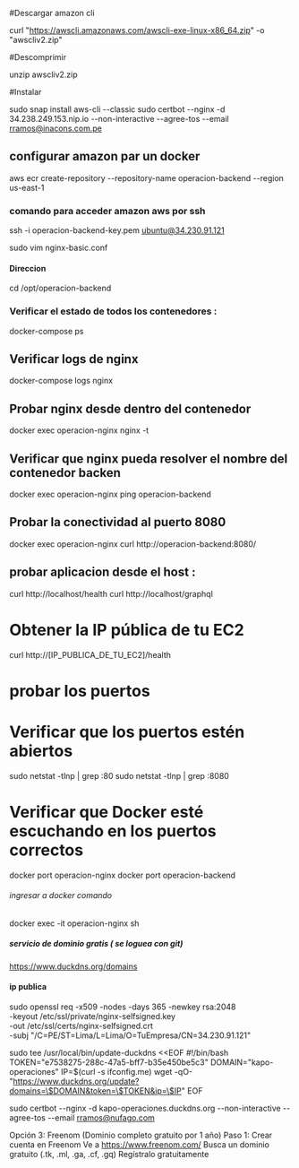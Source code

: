 #Descargar amazon cli  

curl "https://awscli.amazonaws.com/awscli-exe-linux-x86_64.zip" -o "awscliv2.zip"

#Descomprimir 

unzip awscliv2.zip

#Instalar

sudo snap install aws-cli --classic
sudo certbot --nginx -d 34.238.249.153.nip.io --non-interactive --agree-tos --email rramos@inacons.com.pe

## configurar amazon par un docker 

aws ecr create-repository --repository-name operacion-backend --region us-east-1 

### comando para acceder amazon aws por ssh #####


ssh -i operacion-backend-key.pem ubuntu@34.230.91.121


sudo vim nginx-basic.conf

#### Direccion 

cd /opt/operacion-backend

### Verificar el estado de todos los contenedores :

docker-compose ps 

##  Verificar logs de nginx 

docker-compose logs nginx 

## Probar nginx desde dentro del contenedor 

docker exec operacion-nginx nginx -t

## Verificar que nginx pueda resolver el nombre del contenedor backen

docker exec operacion-nginx ping operacion-backend

## Probar la conectividad al puerto 8080

docker exec operacion-nginx curl http://operacion-backend:8080/

## probar aplicacion desde el host :

curl http://localhost/health
curl http://localhost/graphql

# Obtener la IP pública de tu EC2
curl http://[IP_PUBLICA_DE_TU_EC2]/health 

# probar los puertos 

# Verificar que los puertos estén abiertos
sudo netstat -tlnp | grep :80
sudo netstat -tlnp | grep :8080

# Verificar que Docker esté escuchando en los puertos correctos
docker port operacion-nginx
docker port operacion-backend


###### ingresar a docker comando ##

docker exec -it operacion-nginx sh

##### servicio de dominio gratis ( se loguea con git) ####

https://www.duckdns.org/domains

#### ip publica ####


sudo openssl req -x509 -nodes -days 365 -newkey rsa:2048 \
-keyout /etc/ssl/private/nginx-selfsigned.key \
-out /etc/ssl/certs/nginx-selfsigned.crt \
-subj "/C=PE/ST=Lima/L=Lima/O=TuEmpresa/CN=34.230.91.121"



sudo tee /usr/local/bin/update-duckdns <<EOF
#!/bin/bash
TOKEN="e7538275-288c-47a5-bff7-b35e450be5c3"
DOMAIN="kapo-operaciones"
IP=\$(curl -s ifconfig.me)
wget -qO- "https://www.duckdns.org/update?domains=\$DOMAIN&token=\$TOKEN&ip=\$IP"
EOF


sudo certbot --nginx -d kapo-operaciones.duckdns.org --non-interactive --agree-tos --email rramos@nufago.com

Opción 3: Freenom (Dominio completo gratuito por 1 año)
Paso 1: Crear cuenta en Freenom
Ve a https://www.freenom.com/
Busca un dominio gratuito (.tk, .ml, .ga, .cf, .gq)
Regístralo gratuitamente
